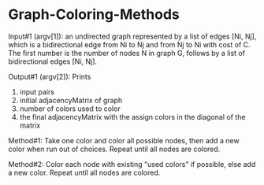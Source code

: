 # Graph-Coloring-Methods 
Input#1 (argv[1]): an undirected graph represented by a list of edges [Ni, Nj], which is a bidirectional edge from Ni to Nj and from Nj to Ni with cost of C. The first number is the number of nodes N in graph G, follows by a list of bidirectional edges [Ni, Nj].

Output#1 (argv[2]): Prints

1. input pairs
2. initial adjacencyMatrix of graph
3. number of colors used to color
4. the final adjacencyMatrix with the assign colors in the diagonal of the matrix

Method#1:
Take one color and color all possible nodes, then add a new color when run out of choices. Repeat until all nodes are colored.


Method#2:
Color each node with existing "used colors" if possible, else add a new color. Repeat until all nodes are colored.
